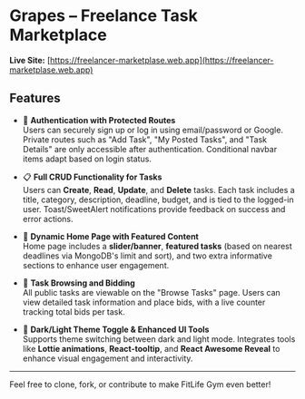 # Grapes – Freelance Task Marketplace


**Live Site:** [https://freelancer-marketplase.web.app](https://freelancer-marketplase.web.app)

## Features

- 🔐 **Authentication with Protected Routes**  
  Users can securely sign up or log in using email/password or Google. Private routes such as "Add Task", "My Posted Tasks", and "Task Details" are only accessible after authentication. Conditional navbar items adapt based on login status.

- 📋 **Full CRUD Functionality for Tasks**  
  Users can **Create**, **Read**, **Update**, and **Delete** tasks. Each task includes a title, category, description, deadline, budget, and is tied to the logged-in user. Toast/SweetAlert notifications provide feedback on success and error actions.

- 🎯 **Dynamic Home Page with Featured Content**  
  Home page includes a **slider/banner**, **featured tasks** (based on nearest deadlines via MongoDB's limit and sort), and two extra informative sections to enhance user engagement.

- 📌 **Task Browsing and Bidding**  
  All public tasks are viewable on the "Browse Tasks" page. Users can view detailed task information and place bids, with a live counter tracking total bids per task.

- 🌙 **Dark/Light Theme Toggle & Enhanced UI Tools**  
  Supports theme switching between dark and light mode. Integrates tools like **Lottie animations**, **React-tooltip**, and **React Awesome Reveal** to enhance visual engagement and interactivity.


---

Feel free to clone, fork, or contribute to make FitLife Gym even better!

